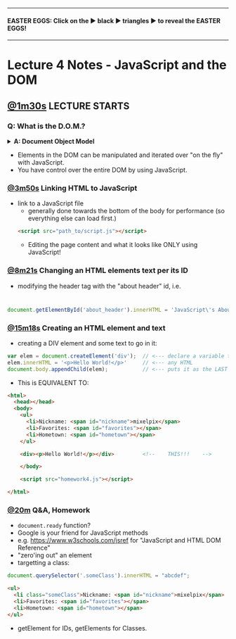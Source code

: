 ***
#### EASTER EGGS: Click on the ▶︎ black ▶︎ triangles ▶︎ to reveal the EASTER EGGS!
***
# Lecture 4 Notes - JavaScript and the DOM
## [@1m30s](https://youtu.be/GBNtL_51l5A?t=1m30s) LECTURE STARTS
### **Q: What is the D.O.M.?**

<details><summary><strong>A: Document Object Model</strong></summary><p>

![Document Object Model](https://upload.wikimedia.org/wikipedia/commons/thumb/5/5a/DOM-model.svg/1200px-DOM-model.svg.png)

</p></details>

- Elements in the DOM can be manipulated and iterated over "on the fly" with JavaScript.
- You have control over the entire DOM by using JavaScript.

### [@3m50s](https://youtu.be/GBNtL_51l5A?t=3m50s) Linking HTML to JavaScript
- link to a JavaScript file
  - generally done towards the bottom of the body for performance (so everything else can load first.)
  ```html
  <script src="path_to/script.js"></script>
  ```
  - Editing the page content and what it looks like ONLY using JavaScript!
### [@8m21s](https://youtu.be/GBNtL_51l5A?t=8m21s) Changing an HTML elements text per its ID
- modifying the header tag with the "about header" id, i.e. <h1 id="about_me">
```js
document.getElementById('about_header').innerHTML = 'JavaScript\'s About Me';
```
### [@15m18s](https://youtu.be/GBNtL_51l5A?t=15m18s) Creating an HTML element and text
- creating a DIV element and some text to go in it:
```js
var elem = document.createElement('div');  // <--- declare a variable that gets an element named DIV
elem.innerHTML = '<p>Hello World!</p>'     // <--- any HTML
document.body.appendChild(elem);           // <--- puts it as the LAST item in the BODY container
```
- This is EQUIVALENT TO:
```html
<html>
  <head></head>
  <body>
    <ul>
      <li>Nickname: <span id="nickname">mixelpix</span>
      <li>Favorites: <span id="favorites"></span>
      <li>Hometown: <span id="hometown"></span>
    </ul>

    <div><p>Hello World!</p></div>         <!--    THIS!!!    -->

    </body>

    <script src="homework4.js"></script>

</html>
```
### [@20m](https://youtu.be/GBNtL_51l5A?t=20m) Q&A, Homework
- `document.ready` function?
- Google is your friend for JavaScript methods
- e.g. https://www.w3schools.com/jsref for "JavaScript and HTML DOM Reference"
- "zero'ing out" an element
- targetting a class:
```js
document.querySelector('.someClass').innerHTML = "abcdef";
```
```html
<ul>
  <li class="someClass">Nickname: <span id="nickname">mixelpix</span>
  <li>Favorites: <span id="favorites"></span>
  <li>Hometown: <span id="hometown"></span>
</ul>
```
- getElement for IDs, getElements for Classes.
